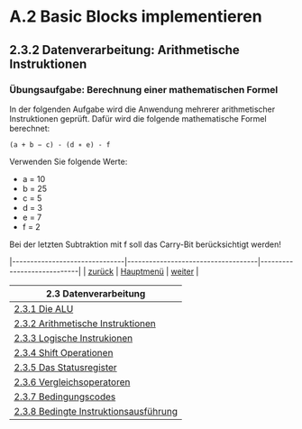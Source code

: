 # A.2 Basic Blocks implementieren
## 2.3.2 Datenverarbeitung: Arithmetische Instruktionen
### Übungsaufgabe: Berechnung einer mathematischen Formel 

In der folgenden Aufgabe wird die Anwendung mehrerer arithmetischer Instruktionen geprüft. Dafür wird die folgende mathematische Formel berechnet:
```
(a + b − c) - (d ∗ e) - f
```
Verwenden Sie folgende Werte:
- a = 10
- b = 25
- c = 5
- d = 3
- e = 7
- f = 2

Bei der letzten Subtraktion mit f soll das Carry-Bit berücksichtigt werden! 

|-------------------------------|------------------------------------|----------------------------|
|   [zurück](arithinstr.md)     |   [Hauptmenü](../ueberblick.md)    |   [weiter](arithuelsg.md)  |


| **2.3 Datenverarbeitung**                                             |
|-----------------------------------------------------------------------|
| [2.3.1 Die ALU](arithlogintro.md)                                     |
| [2.3.2 Arithmetische Instruktionen](arithinstr.md)                    |
| [2.3.3 Logische Instrukionen](loginstr.md)                            |
| [2.3.4 Shift Operationen](shiftinstr.md)                              |
| [2.3.5 Das Statusregister](flags.md)                                  |
| [2.3.6 Vergleichsoperatoren](comp.md)                                 |
| [2.3.7 Bedingungscodes](beding.md)                                    |
| [2.3.8 Bedingte Instruktionsausführung](bedinstr.md)                  |
